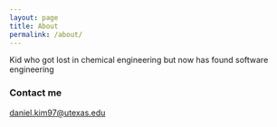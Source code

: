 ```yaml
---
layout: page
title: About
permalink: /about/
---
```


Kid who got lost in chemical engineering but now has found software engineering

<!-- ### More Information

A place to include any other types of information that you'd like to include about yourself. -->

### Contact me

[daniel.kim97@utexas.edu](mailto:daniel.kim97@utexas.edu)
